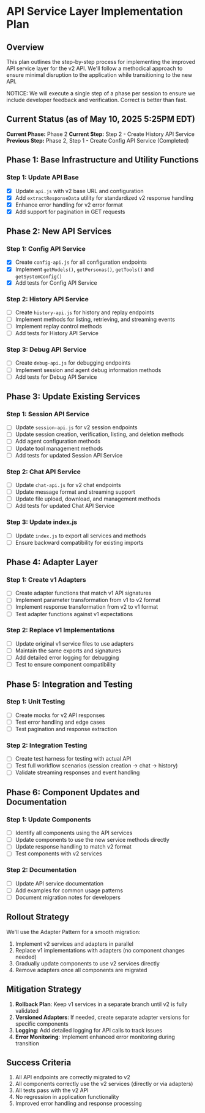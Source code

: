 # API Service Layer Implementation Plan

## Overview

This plan outlines the step-by-step process for implementing the improved API service layer for the v2 API. We'll follow a methodical approach to ensure minimal disruption to the application while transitioning to the new API.

NOTICE: We will execute a single step of a phase per session to ensure we include developer feedback and verification. Correct is better than fast. 

## Current Status (as of May 10, 2025 5:25PM EDT)

**Current Phase:** Phase 2
**Current Step:** Step 2 - Create History API Service
**Previous Step:** Phase 2, Step 1 - Create Config API Service (Completed)

## Phase 1: Base Infrastructure and Utility Functions

### Step 1: Update API Base

- [x] Update `api.js` with v2 base URL and configuration
- [x] Add `extractResponseData` utility for standardized v2 response handling
- [x] Enhance error handling for v2 error format
- [x] Add support for pagination in GET requests

## Phase 2: New API Services

### Step 1: Config API Service

- [x] Create `config-api.js` for all configuration endpoints
- [x] Implement `getModels()`, `getPersonas()`, `getTools()` and `getSystemConfig()`
- [x] Add tests for Config API Service

### Step 2: History API Service

- [ ] Create `history-api.js` for history and replay endpoints
- [ ] Implement methods for listing, retrieving, and streaming events
- [ ] Implement replay control methods
- [ ] Add tests for History API Service

### Step 3: Debug API Service

- [ ] Create `debug-api.js` for debugging endpoints
- [ ] Implement session and agent debug information methods
- [ ] Add tests for Debug API Service

## Phase 3: Update Existing Services

### Step 1: Session API Service

- [ ] Update `session-api.js` for v2 session endpoints
- [ ] Update session creation, verification, listing, and deletion methods
- [ ] Add agent configuration methods
- [ ] Update tool management methods
- [ ] Add tests for updated Session API Service

### Step 2: Chat API Service

- [ ] Update `chat-api.js` for v2 chat endpoints
- [ ] Update message format and streaming support
- [ ] Update file upload, download, and management methods
- [ ] Add tests for updated Chat API Service

### Step 3: Update index.js

- [ ] Update `index.js` to export all services and methods
- [ ] Ensure backward compatibility for existing imports

## Phase 4: Adapter Layer

### Step 1: Create v1 Adapters

- [ ] Create adapter functions that match v1 API signatures
- [ ] Implement parameter transformation from v1 to v2 format
- [ ] Implement response transformation from v2 to v1 format
- [ ] Test adapter functions against v1 expectations

### Step 2: Replace v1 Implementations

- [ ] Update original v1 service files to use adapters
- [ ] Maintain the same exports and signatures
- [ ] Add detailed error logging for debugging
- [ ] Test to ensure component compatibility

## Phase 5: Integration and Testing

### Step 1: Unit Testing

- [ ] Create mocks for v2 API responses
- [ ] Test error handling and edge cases
- [ ] Test pagination and response extraction

### Step 2: Integration Testing

- [ ] Create test harness for testing with actual API
- [ ] Test full workflow scenarios (session creation → chat → history)
- [ ] Validate streaming responses and event handling

## Phase 6: Component Updates and Documentation

### Step 1: Update Components

- [ ] Identify all components using the API services
- [ ] Update components to use the new service methods directly
- [ ] Update response handling to match v2 format
- [ ] Test components with v2 services

### Step 2: Documentation

- [ ] Update API service documentation
- [ ] Add examples for common usage patterns
- [ ] Document migration notes for developers

## Rollout Strategy

We'll use the Adapter Pattern for a smooth migration:

1. Implement v2 services and adapters in parallel
2. Replace v1 implementations with adapters (no component changes needed)
3. Gradually update components to use v2 services directly
4. Remove adapters once all components are migrated

## Mitigation Strategy

1. **Rollback Plan**: Keep v1 services in a separate branch until v2 is fully validated
2. **Versioned Adapters**: If needed, create separate adapter versions for specific components
3. **Logging**: Add detailed logging for API calls to track issues
4. **Error Monitoring**: Implement enhanced error monitoring during transition

## Success Criteria

1. All API endpoints are correctly migrated to v2
2. All components correctly use the v2 services (directly or via adapters)
3. All tests pass with the v2 API
4. No regression in application functionality
5. Improved error handling and response processing